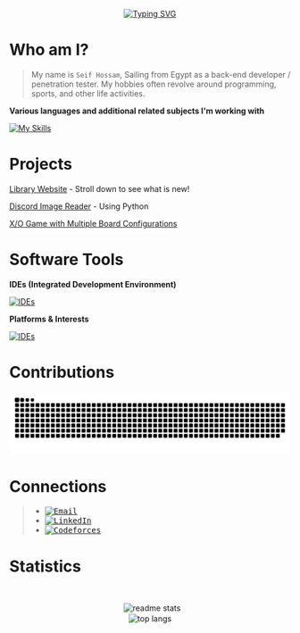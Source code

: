 <p align="center">
  <a href="https://git.io/typing-svg"><img src="https://readme-typing-svg.demolab.com?font=Fira+Code&size=22&pause=1000&center=true&vCenter=true&width=435&lines=I'm+Seif;Junior+Penetration+Tester;Backend+Developer" alt="Typing SVG" /></a>
</p>

# Who am I?
> My name is `Seif Hossam`, Sailing from Egypt as a back-end developer / penetration tester. My hobbies often revolve around programming, sports, and other life activities.

**Various languages and additional related subjects I'm working with**

[![My Skills](https://skillicons.dev/icons?i=js,css,html,java,py,react,git,nodejs,cpp,django,md&perline=10)](https://skillicons.dev)

# **Projects**

[Library Website](https://github.com/seif8886/Library-Website) - Stroll down to see what is new!

[Discord Image Reader](https://github.com/seif8886/Discord---Image-Reader) - Using Python

[X/O Game with Multiple Board Configurations](https://github.com/seif8886/X-O-Game-with-Multiple-Board-Configurations)

# Software Tools

**IDEs (Integrated Development Environment)**

[![IDEs](https://skillicons.dev/icons?i=vscode,visualstudio,clion,pycharm,notion)](https://skillicons.dev)

**Platforms & Interests**

[![IDEs](https://skillicons.dev/icons?i=discord,gmail,github,ps,linkedin)](https://skillicons.dev)

# Contributions
<div align="center">
  <img alt="snake eating my contributions" src="https://raw.githubusercontent.com/FoUnDeRR/FoUnDeRR/output/github-contribution-grid-snake.svg" />
</div>

# Connections
> - <kbd><a href="mailto:seif.hossameldein@gmail.com"><img src="https://img.shields.io/badge/-Email-c14438?logo=gmail&logoColor=white" alt="Email"/></a></kbd>
> - <kbd><a href="https://www.linkedin.com/in/seif-hossam-387897249/"><img src="https://img.shields.io/badge/-LinkedIn-0077B5?logo=linkedin&logoColor=white" alt="LinkedIn"/></a></kbd>
> - <kbd><a href="https://codeforces.com/profile/Seif-.-"><img src="https://img.shields.io/badge/-Codeforces-1F8ACF?logo=codeforces&logoColor=white" alt="Codeforces"/></a></kbd>

# Statistics
<br/>
<p align="center">&nbsp; 
<img width=390 src="https://github-readme-stats-salesp07.vercel.app/api?username=theoriginalseif&count_private=true&show_icons=true&theme=react&rank_icon=github&border_radius=10" alt="readme stats" />
<br/>
<img width=325 align="center" src="https://github-readme-stats-salesp07.vercel.app/api/top-langs/?username=theoriginalseif&langs_count=6&layout=compact&theme=react&border_radius=10&size_weight=0.5&count_weight=0.5&exclude_repo=github-readme-stats" alt="top langs" />
